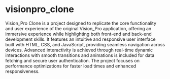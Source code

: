 # visionpro_clone
Vision_Pro Clone is a project designed to replicate the core functionality and user experience of the original Vision_Pro application, offering an immersive experience while highlighting both front-end and back-end development skills. It features an intuitive and responsive user interface built with HTML, CSS, and JavaScript, providing seamless navigation across devices. Advanced interactivity is achieved through real-time dynamic interactions with smooth transitions and animations is included for data fetching and secure user authentication. The project focuses on performance optimizations for faster load times and enhanced responsiveness.

